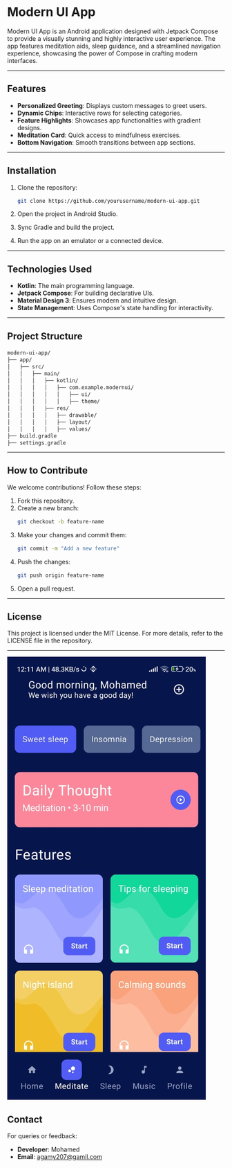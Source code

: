 # Modern UI App

Modern UI App is an Android application designed with Jetpack Compose to provide a visually stunning and highly interactive user experience. The app features meditation aids, sleep guidance, and a streamlined navigation experience, showcasing the power of Compose in crafting modern interfaces.

---

## Features

- **Personalized Greeting**: Displays custom messages to greet users.
- **Dynamic Chips**: Interactive rows for selecting categories.
- **Feature Highlights**: Showcases app functionalities with gradient designs.
- **Meditation Card**: Quick access to mindfulness exercises.
- **Bottom Navigation**: Smooth transitions between app sections.

---

## Installation

1. Clone the repository:

   ```bash
   git clone https://github.com/yourusername/modern-ui-app.git
   ```

2. Open the project in Android Studio.
3. Sync Gradle and build the project.
4. Run the app on an emulator or a connected device.

---

## Technologies Used

- **Kotlin**: The main programming language.
- **Jetpack Compose**: For building declarative UIs.
- **Material Design 3**: Ensures modern and intuitive design.
- **State Management**: Uses Compose's state handling for interactivity.

---

## Project Structure

```plaintext
modern-ui-app/
├── app/
│   ├── src/
│   │   ├── main/
│   │   │   ├── kotlin/
│   │   │   │   ├── com.example.modernui/
│   │   │   │   │   ├── ui/
│   │   │   │   │   ├── theme/
│   │   │   ├── res/
│   │   │   │   ├── drawable/
│   │   │   │   ├── layout/
│   │   │   │   ├── values/
├── build.gradle
├── settings.gradle
```

---

## How to Contribute

We welcome contributions! Follow these steps:

1. Fork this repository.
2. Create a new branch:
   ```bash
   git checkout -b feature-name
   ```
3. Make your changes and commit them:
   ```bash
   git commit -m "Add a new feature"
   ```
4. Push the changes:
   ```bash
   git push origin feature-name
   ```
5. Open a pull request.

---

## License

This project is licensed under the MIT License. For more details, refer to the LICENSE file in the repository.

---
  <img src ="https://github.com/MohammedAgamy/ModernUI/blob/master/WhatsApp%20Image%202024-11-29%20at%2012.11.47%20AM.jpeg">

  
## Contact

For queries or feedback:

- **Developer**: Mohamed
- **Email**: [agamy207@gamil.com](mailto:your-agamy207@gamil.com)
